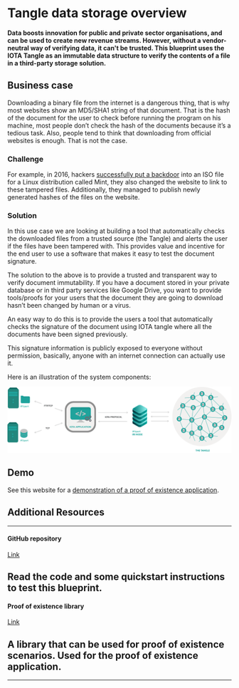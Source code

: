 # Tangle data storage overview

**Data boosts innovation for public and private sector organisations, and can be used to create new revenue streams. However, without a vendor-neutral way of verifying data, it can't be trusted. This blueprint uses the IOTA Tangle as an immutable data structure to verify the contents of a file in a third-party storage solution.**

## Business case

Downloading a binary file from the internet is a dangerous thing, that is why most websites show an MD5/SHA1 string of that document. That is the hash of the document for the user to check before running the program on his machine, most people don’t check the hash of the documents because it’s a tedious task. Also, people tend to think that downloading from official websites is enough. That is not the case.

### Challenge

For example, in 2016, hackers [successfully put a backdoor](https://blog.linuxmint.com/?p=2994) into an ISO file for a Linux distribution called Mint, they also changed the website to link to these tampered files. Additionally, they managed to publish newly generated hashes of the files on the website.

### Solution

In this use case we are looking at building a tool that automatically checks the downloaded files from a trusted source (the Tangle) and alerts the user if the files have been tampered with. This provides value and incentive for the end user to use a software that makes it easy to test the document signature.

The solution to the above is to provide a trusted and transparent way to verify document immutability.
If you have a document stored in your private database or in third party services like Google Drive, you want to provide tools/proofs for your users that the document they are going to download hasn’t been changed by human or a virus.

An easy way to do this is to provide the users a tool that automatically checks the signature of the document using IOTA tangle where all the documents have been signed previously.

This signature information is publicly exposed to everyone without permission, basically, anyone with an internet connection can actually use it.

Here is an illustration of the system components:

![Document immutability architecture](../images/document-immutability-architecture.png)

## Demo

See this website for a [demonstration of a proof of existence application](https://iota-poex.dag.sh/).

## Additional Resources

---------------
#### GitHub repository ####
[Link](https://github.com/iotaledger/poc-document-immutable-blueprint)

Read the code and some quickstart instructions to test this blueprint.
---
#### Proof of existence library ####
[Link](https://www.npmjs.com/package/@iota/poex-tool)

A library that can be used for proof of existence scenarios. Used for the proof of existence application.
---
---------------
